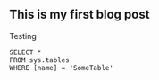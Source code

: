 ## This is my first blog post

Testing
```tsql
SELECT *
FROM sys.tables
WHERE [name] = 'SomeTable'
```
